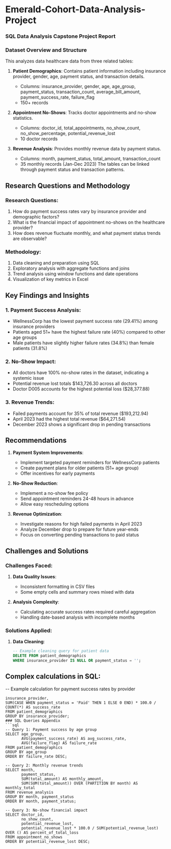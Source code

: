 # Emerald-Cohort-Data-Analysis-Project
### SQL Data Analysis Capstone Project Report
### Dataset Overview and Structure
This analyzes data healthcare data from three related tables:
1. **Patient Demographics**:  Contains patient information including insurance provider, gender, age, payment status, and transaction details.
   - Columns: insurance_provider, gender, age, age_group, payment_status, transaction_count, average_bill_amount, payment_success_rate, failure_flag
   - 150+ records
2. **Appointment No-Shows**: Tracks doctor appointments and no-show statistics.
   - Columns: doctor_id, total_appointments, no_show_count, no_show_percentage, potential_revenue_lost
   - 10 doctor records

3. **Revenue Analysis**: Provides monthly revenue data by payment status.
   - Columns: month, payment_status, total_amount, transaction_count
   - 35 monthly records (Jan-Dec 2023)
The tables can be linked through payment status and transaction patterns.
## Research Questions and Methodology
### Research Questions:
1. How do payment success rates vary by insurance provider and demographic factors?
2. What is the financial impact of appointment no-shows on the healthcare provider?
3. How does revenue fluctuate monthly, and what payment status trends are observable?
### Methodology:
1. Data cleaning and preparation using SQL
2. Exploratory analysis with aggregate functions and joins
3. Trend analysis using window functions and date operations
4. Visualization of key metrics in Excel
## Key Findings and Insights

### 1. Payment Success Analysis:
- WellnessCorp has the lowest payment success rate (29.41%) among insurance providers
- Patients aged 51+ have the highest failure rate (40%) compared to other age groups
- Male patients have slightly higher failure rates (34.8%) than female patients (31.8%)

### 2. No-Show Impact:
- All doctors have 100% no-show rates in the dataset, indicating a systemic issue
- Potential revenue lost totals $143,726.30 across all doctors
- Doctor D005 accounts for the highest potential loss ($28,377.88)
### 3. Revenue Trends:
- Failed payments account for 35% of total revenue ($193,212.94)
- April 2023 had the highest total revenue ($64,271.54)
- December 2023 shows a significant drop in pending transactions
## Recommendations

1. **Payment System Improvements**:
   - Implement targeted payment reminders for WellnessCorp patients
   - Create payment plans for older patients (51+ age group)
   - Offer incentives for early payments

2. **No-Show Reduction**:
   - Implement a no-show fee policy
   - Send appointment reminders 24-48 hours in advance
   - Allow easy rescheduling options

3. **Revenue Optimization**:
   - Investigate reasons for high failed payments in April 2023
   - Analyze December drop to prepare for future year-ends
   - Focus on converting pending transactions to paid status
## Challenges and Solutions

### Challenges Faced:
1. **Data Quality Issues**:
   - Inconsistent formatting in CSV files
   - Some empty cells and summary rows mixed with data

2. **Analysis Complexity**:
   - Calculating accurate success rates required careful aggregation
   - Handling date-based analysis with incomplete months
### Solutions Applied:
1. **Data Cleaning**:
    ```sql
   -- Example cleaning query for patient data
   DELETE FROM patient_demographics 
   WHERE insurance_provider IS NULL OR payment_status = '';
## Complex calculations in SQL:
-- Example calculation for payment success rates by provider
```SELECT
insurance_provider,
SUM(CASE WHEN payment_status = 'Paid' THEN 1 ELSE 0 END) * 100.0 / COUNT(*) AS success_rate
FROM patient_demographics
GROUP BY insurance_provider;
### SQL Queries Appendix
```sql
-- Query 1: Payment success by age group
SELECT age_group, 
       AVG(payment_success_rate) AS avg_success_rate, 
       AVG(failure_flag) AS failure_rate
FROM patient_demographics
GROUP BY age_group
ORDER BY failure_rate DESC;

-- Query 2: Monthly revenue trends
SELECT month, 
       payment_status, 
       SUM(total_amount) AS monthly_amount,
       SUM(SUM(total_amount)) OVER (PARTITION BY month) AS monthly_total
FROM revenue_analysis
GROUP BY month, payment_status
ORDER BY month, payment_status;

-- Query 3: No-show financial impact
SELECT doctor_id, 
       no_show_count, 
       potential_revenue_lost,
       potential_revenue_lost * 100.0 / SUM(potential_revenue_lost) OVER () AS percent_of_total_loss
FROM appointment_no_shows
ORDER BY potential_revenue_lost DESC;

